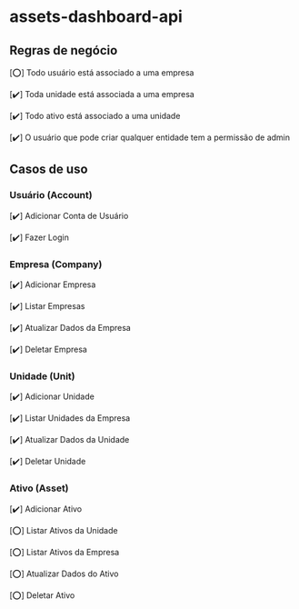 # assets-dashboard-api

## Regras de negócio

[⭕] Todo usuário está associado a uma empresa

[✔️] Toda unidade está associada a uma empresa

[✔️] Todo ativo está associado a uma unidade

[✔️] O usuário que pode criar qualquer entidade tem a permissão de admin

## Casos de uso

### Usuário (Account)

[✔️] Adicionar Conta de Usuário

[✔️] Fazer Login

### Empresa (Company)

[✔️] Adicionar Empresa

[✔️] Listar Empresas

[✔️] Atualizar Dados da Empresa

[✔️] Deletar Empresa

### Unidade (Unit)

[✔️] Adicionar Unidade

[✔️] Listar Unidades da Empresa

[✔️] Atualizar Dados da Unidade

[✔️] Deletar Unidade

### Ativo (Asset)

[✔️] Adicionar Ativo

[⭕] Listar Ativos da Unidade

[⭕] Listar Ativos da Empresa

[⭕] Atualizar Dados do Ativo

[⭕] Deletar Ativo
